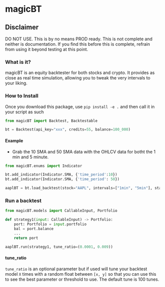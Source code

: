 # magicBT

## Disclaimer
DO NOT USE.
This is by no means PROD ready. This is not complete and neither is documentation. If you find this before this is complete, refrain from using it beyond testing at this point.

### What is it?
magicBT is an equity backtester for both stocks and crypto. It provides as close as real time simulation, allowing you to tweak the very intervals to your liking.

### How to Install
Once you download this package, use `pip install -e .` and then call it in your script as such
```python
from magicBT import Backtest, Backtestable

bt = Backtest(api_key="xxx", credits=55, balance=100_000)
```
#### Example
- Grab the 10 SMA and 50 SMA data with the OHLCV data for botht the 1 min and 5 minute.
```python
from magicBT.enums import Indicator

bt.add_indicator(Indicator.SMA, {'time_period':10})
bt.add_indicator(Indicator.SMA, {'time_period': 50})

aaplBT = bt.load_backtest(stock="AAPL", intervals=["1min", "5min"], start_time="2023/4/1")
```


### Run a backtest
```python
from magicBT.models import CallableInput, Portfolio

def strategy1(input: CallableInput) -> Portfolio:
    port: Portfolio = input.portfolio
    bal = port.balance
    ...
    return port

aaplBT.run(strategy1, tune_ratio=(0.0001, 0.009))
```

#### tune_ratio
`tune_ratio` is an optional parameter but if used will tune your backtest model `X` times with a random float between `[x, y]` so that you can use this to see the best
parameter or threshold to use. The default tune is 100 tunes.